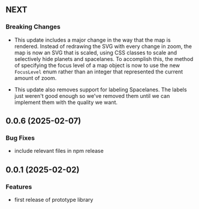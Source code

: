 ## NEXT

### Breaking Changes

- This update includes a major change in the way that the map is rendered. Instead of redrawing the SVG with every change in zoom, the map is now an SVG that is scaled, using CSS classes to scale and selectively hide planets and spacelanes. To accomplish this, the method of specifying the focus level of a map object is now to use the new `FocusLevel` enum rather than an integer that represented the current amount of zoom.

- This update also removes support for labeling Spacelanes. The labels just weren't good enough so we've removed them until we can implement them with the quality we want.

## 0.0.6 (2025-02-07)

### Bug Fixes

- include relevant files in npm release

## 0.0.1 (2025-02-02)

### Features

- first release of prototype library
